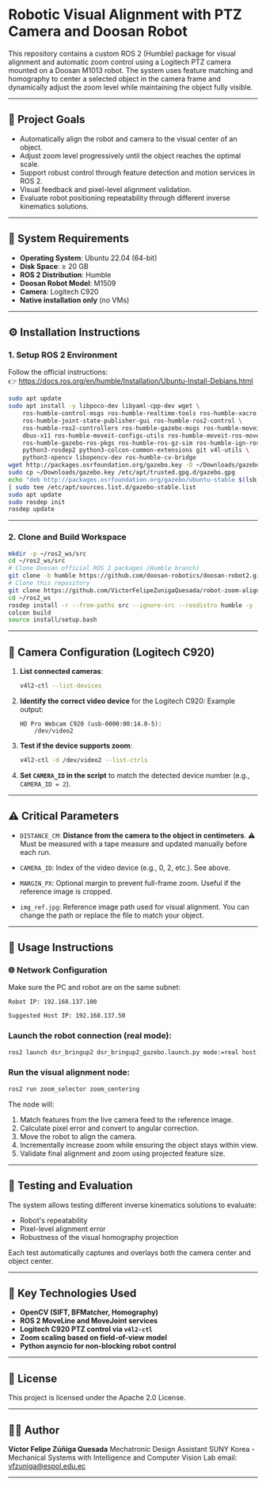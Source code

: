 
# Robotic Visual Alignment with PTZ Camera and Doosan Robot

This repository contains a custom ROS 2 (Humble) package for visual alignment and automatic zoom control using a Logitech PTZ camera mounted on a Doosan M1013 robot. The system uses feature matching and homography to center a selected object in the camera frame and dynamically adjust the zoom level while maintaining the object fully visible.

---

## 📌 Project Goals

- Automatically align the robot and camera to the visual center of an object.
- Adjust zoom level progressively until the object reaches the optimal scale.
- Support robust control through feature detection and motion services in ROS 2.
- Visual feedback and pixel-level alignment validation.
- Evaluate robot positioning repeatability through different inverse kinematics solutions.

---

## 🧩 System Requirements

- **Operating System**: Ubuntu 22.04 (64-bit)
- **Disk Space**: ≥ 20 GB
- **ROS 2 Distribution**: Humble
- **Doosan Robot Model**: M1509
- **Camera**: Logitech C920 
- **Native installation only** (no VMs)

---

## ⚙️ Installation Instructions

### 1. Setup ROS 2 Environment

Follow the official instructions:  
👉 https://docs.ros.org/en/humble/Installation/Ubuntu-Install-Debians.html

```bash
sudo apt update
sudo apt install -y libpoco-dev libyaml-cpp-dev wget \
    ros-humble-control-msgs ros-humble-realtime-tools ros-humble-xacro \
    ros-humble-joint-state-publisher-gui ros-humble-ros2-control \
    ros-humble-ros2-controllers ros-humble-gazebo-msgs ros-humble-moveit-msgs \
    dbus-x11 ros-humble-moveit-configs-utils ros-humble-moveit-ros-move-group \
    ros-humble-gazebo-ros-pkgs ros-humble-ros-gz-sim ros-humble-ign-ros2-control \
    python3-rosdep2 python3-colcon-common-extensions git v4l-utils \
    python3-opencv libopencv-dev ros-humble-cv-bridge
wget http://packages.osrfoundation.org/gazebo.key -O ~/Downloads/gazebo.key
sudo cp ~/Downloads/gazebo.key /etc/apt/trusted.gpg.d/gazebo.gpg
echo "deb http://packages.osrfoundation.org/gazebo/ubuntu-stable $(lsb_release -cs) main" \
| sudo tee /etc/apt/sources.list.d/gazebo-stable.list
sudo apt update
sudo rosdep init
rosdep update
````

---

### 2. Clone and Build Workspace

```bash
mkdir -p ~/ros2_ws/src
cd ~/ros2_ws/src
# Clone Doosan official ROS 2 packages (Humble branch)
git clone -b humble https://github.com/doosan-robotics/doosan-robot2.git
# Clone this repository
git clone https://github.com/VictorFelipeZunigaQuesada/robot-zoom-alignment.git
cd ~/ros2_ws
rosdep install -r --from-paths src --ignore-src --rosdistro humble -y
colcon build
source install/setup.bash
```

---

## 🎥 Camera Configuration (Logitech C920)

1. **List connected cameras**:

   ```bash
   v4l2-ctl --list-devices
   ```

2. **Identify the correct video device** for the Logitech C920:
   Example output:

   ```
   HD Pro Webcam C920 (usb-0000:00:14.0-5):
       /dev/video2
   ```

3. **Test if the device supports zoom**:

   ```bash
   v4l2-ctl -d /dev/video2 --list-ctrls
   ```

4. **Set `CAMERA_ID` in the script** to match the detected device number (e.g., `CAMERA_ID = 2`).

---

## ⚠️ Critical Parameters

* `DISTANCE_CM`: **Distance from the camera to the object in centimeters**.
  ⚠️ Must be measured with a tape measure and updated manually before each run.

* `CAMERA_ID`: Index of the video device (e.g., 0, 2, etc.). See above.

* `MARGIN_PX`: Optional margin to prevent full-frame zoom. Useful if the reference image is cropped.

* `img_ref.jpg`: Reference image path used for visual alignment.
  You can change the path or replace the file to match your object.

---

## 🚀 Usage Instructions
### 🌐 Network Configuration

Make sure the PC and robot are on the same subnet:

    Robot IP: 192.168.137.100

    Suggested Host IP: 192.168.137.50
### Launch the robot connection (real mode):

```bash
ros2 launch dsr_bringup2 dsr_bringup2_gazebo.launch.py mode:=real host:=192.168.137.100 model:=m1509
```

### Run the visual alignment node:

```bash
ros2 run zoom_selector zoom_centering
```

The node will:

1. Match features from the live camera feed to the reference image.
2. Calculate pixel error and convert to angular correction.
3. Move the robot to align the camera.
4. Incrementally increase zoom while ensuring the object stays within view.
5. Validate final alignment and zoom using projected feature size.

---

## 🧪 Testing and Evaluation

The system allows testing different inverse kinematics solutions to evaluate:

* Robot's repeatability
* Pixel-level alignment error
* Robustness of the visual homography projection

Each test automatically captures and overlays both the camera center and object center.

---

## 🧠 Key Technologies Used

* **OpenCV (SIFT, BFMatcher, Homography)**
* **ROS 2 MoveLine and MoveJoint services**
* **Logitech C920 PTZ control via `v4l2-ctl`**
* **Zoom scaling based on field-of-view model**
* **Python asyncio for non-blocking robot control**

---

## 📄 License

This project is licensed under the Apache 2.0 License.

---

## 👨‍💻 Author

**Víctor Felipe Zúñiga Quesada**
Mechatronic Design Assistant
SUNY Korea - Mechanical Systems with Intelligence and Computer Vision Lab
email: vfzuniga@espol.edu.ec

---


